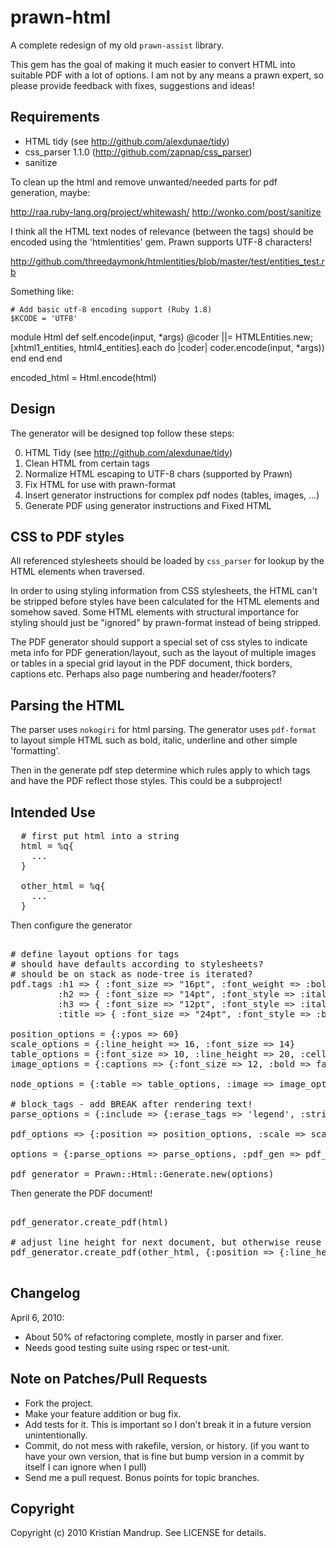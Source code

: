 # prawn-html ##

A complete redesign of my old `prawn-assist` library.  

This gem has the goal of making it much easier to convert HTML into suitable PDF with a lot of options.
I am not by any means a prawn expert, so please provide feedback with fixes, suggestions and ideas!

## Requirements ##

* HTML tidy (see http://github.com/alexdunae/tidy)
* css_parser 1.1.0 (http://github.com/zapnap/css_parser)
* sanitize

To clean up the html and remove unwanted/needed parts for pdf generation, maybe:

http://raa.ruby-lang.org/project/whitewash/
http://wonko.com/post/sanitize

I think all the HTML text nodes of relevance (between the tags) should be encoded using the 'htmlentities' gem. Prawn supports UTF-8 characters!

http://github.com/threedaymonk/htmlentities/blob/master/test/entities_test.rb

Something like:

    # Add basic utf-8 encoding support (Ruby 1.8)
    $KCODE = 'UTF8'

module Html
  def self.encode(input, *args)
    @coder ||= HTMLEntities.new;
    [xhtml1_entities, html4_entities].each do |coder|
       coder.encode(input, *args))
    end
  end
end

encoded_html = Html.encode(html)

## Design ##

The generator will be designed top follow these steps:

0. HTML Tidy (see http://github.com/alexdunae/tidy)
1. Clean HTML from certain tags
2. Normalize HTML escaping to UTF-8 chars (supported by Prawn)
3. Fix HTML for use with prawn-format
4. Insert generator instructions for complex pdf nodes (tables, images, ...)
5. Generate PDF using generator instructions and Fixed HTML

## CSS to PDF styles ##
All referenced stylesheets should be loaded by `css_parser` for lookup by the HTML elements when traversed. 

In order to using styling information from CSS stylesheets, the HTML can't be stripped before styles have been calculated for the HTML elements and somehow saved.
Some HTML elements with structural importance for styling should just be "ignored" by prawn-format instead of being stripped. 

The PDF generator should support a special set of css styles to indicate meta info for PDF generation/layout, such as the layout of multiple images or tables
in a special grid layout in the PDF document, thick borders, captions etc. Perhaps also page numbering and header/footers?


## Parsing the HTML ## 
The parser uses `nokogiri` for html parsing.
The generator uses `pdf-format` to layout simple HTML such as bold, italic, underline and other simple 'formatting'.

Then in the generate pdf step determine which rules apply to which tags and have the PDF reflect those styles. 
This could be a subproject!
   
## Intended Use ##

<pre>
  # first put html into a string
  html = %q{
    ...
  }  

  other_html = %q{
    ...
  }  
</pre>

Then configure the generator
<pre>      
# define layout options for tags
# should have defaults according to stylesheets?  
# should be on stack as node-tree is iterated?
pdf.tags :h1 => { :font_size => "16pt", :font_weight => :bold }, 
         :h2 => { :font_size => "14pt", :font_style => :italic },
         :h3 => { :font_size => "12pt", :font_style => :italic },
         :title => { :font_size => "24pt", :font_style => :bold }

position_options = {:ypos => 60}
scale_options = {:line_height => 16, :font_size => 14}                                             
table_options = {:font_size => 10, :line_height => 20, :cell_width => 60}
image_options = {:captions => {:font_size => 12, :bold => false}, :border => :thick}

node_options = {:table => table_options, :image => image_options}

# block_tags - add BREAK after rendering text!
parse_options = {:include => {:erase_tags => 'legend', :strip_tags => ['dl', 'dd', 'dt', 'dfn'], :exclude => {:erase_tags => 'h3+'}}

pdf_options => {:position => position_options, :scale => scale_options, :nodes => node_options}

options = {:parse_options => parse_options, :pdf_gen => pdf_options} 

pdf_generator = Prawn::Html::Generate.new(options)
</pre>

Then generate the PDF document!
<pre>

pdf_generator.create_pdf(html)

# adjust line height for next document, but otherwise reuse generator configuration!
pdf_generator.create_pdf(other_html, {:position => {:line_height => 12}})

</pre>


## Changelog ##

April 6, 2010:
* About 50% of refactoring complete, mostly in parser and fixer. 
* Needs good testing suite using rspec or test-unit. 

## Note on Patches/Pull Requests ##
 
* Fork the project.
* Make your feature addition or bug fix.
* Add tests for it. This is important so I don't break it in a
  future version unintentionally.
* Commit, do not mess with rakefile, version, or history.
  (if you want to have your own version, that is fine but bump version in a commit by itself I can ignore when I pull)
* Send me a pull request. Bonus points for topic branches.

## Copyright ##

Copyright (c) 2010 Kristian Mandrup. See LICENSE for details.
